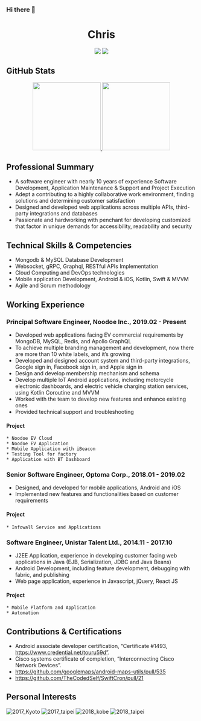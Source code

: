 ### Hi there 👋

<h1 align="center">Chris</h1>

<p align="center">
  <a href="https://www.linkedin.com/in/sinwun"><img src="https://img.shields.io/badge/-SinWun%20Huang-0077B5?style=flat&logo=Linkedin&logoColor=white"/></a>
  <a href="mailto:chris@csie.io"><img src="https://img.shields.io/badge/-chris@csie.io-D14836?style=flat&logo=Gmail&logoColor=white"/></a>
</p>

## GitHub Stats

<p align="center">
<a href="https://github.com/dynamicy">
  <img height="180em" src="https://github-readme-stats-eight-theta.vercel.app/api?username=dynamicy&show_icons=true&theme=algolia&include_all_commits=true&count_private=true"/>
  <img height="180em" src="https://github-readme-stats-eight-theta.vercel.app/api/top-langs/?username=dynamicy&layout=compact&langs_count=8&theme=algolia"/>
</a>
</p>

## Professional Summary
  * A software engineer with nearly 10 years of experience Software Development, Application Maintenance & Support and Project Execution
  * Adept a contributing to a highly collaborative work environment, finding solutions and determining customer satisfaction
  * Designed and developed web applications across multiple APIs, third-party integrations and databases
  * Passionate and hardworking with penchant for developing customized that factor in unique demands for accessibility, readability and security

## Technical Skills & Competencies
  * Mongodb & MySQL Database Development
  * Websocket, gRPC, Graphql, RESTful APIs Implementation
  * Cloud Computing and DevOps technologies
  * Mobile application Development, Android & iOS, Kotlin, Swift & MVVM
  * Agile and Scrum methodology

## Working Experience

### Principal Software Engineer, Noodoe Inc., 2019.02 - Present
  * Developed web applications facing EV commercial requirements by MongoDB, MySQL, Redis, and Apollo GraphQL
  * To achieve multiple branding management and development, now there are more than 10 white labels, and it’s growing
  * Developed and designed account system and third-party integrations, Google sign in, Facebook sign in, and Apple sign in
  * Design and develop membership mechanism and schema
  * Develop multiple IoT Android applications, including motorcycle electronic dashboards, and electric vehicle charging station services, using Kotlin Coroutine and MVVM
  * Worked with the team to develop new features and enhance existing ones
  * Provided technical support and troubleshooting

  #### Project
    * Noodoe EV Cloud
    * Noodoe EV Application
    * Mobile Application with iBeacon
    * Testing Tool for factory
    * Application with BT Dashboard
    
### Senior Software Engineer, Optoma Corp., 2018.01 - 2019.02
  * Designed, and developed for mobile applications, Android and iOS
  * Implemented new features and functionalities based on customer requirements

   
  #### Project
    * Infowall Service and Applications    

### Software Engineer, Unistar Talent Ltd., 2014.11 - 2017.10
  * J2EE Application, experience in developing customer facing web applications in Java (EJB, Serialization, JDBC and Java Beans)
  * Android Development, including feature development, debugging with fabric, and publishing
  * Web page application, experience in Javascript, jQuery, React JS
   
  #### Project
    * Mobile Platform and Application 
    * Automation
    
## Contributions & Certifications
  * Android associate developer certification, “Certificate #1493, https://www.credential.net/touru59d”.
  * Cisco systems certificate of completion, “Interconnecting Cisco Network Devices”.
  * https://github.com/googlemaps/android-maps-utils/pull/535
  * https://github.com/TheCodedSelf/SwiftCron/pull/21

## Personal Interests
![2017_Kyoto](https://github.com/dynamicy/dynamicy/blob/main/2017_kyoto_marathon.jpeg?raw=true)
![2017_taipei](https://github.com/dynamicy/dynamicy/blob/main/2017_taipei_marathon.jpeg?raw=true)
![2018_kobe](https://github.com/dynamicy/dynamicy/blob/main/2018_kobe_marathon.jpeg?raw=true)
![2018_taipei](https://github.com/dynamicy/dynamicy/blob/main/2018_taipei_marathon.jpeg?raw=true)
